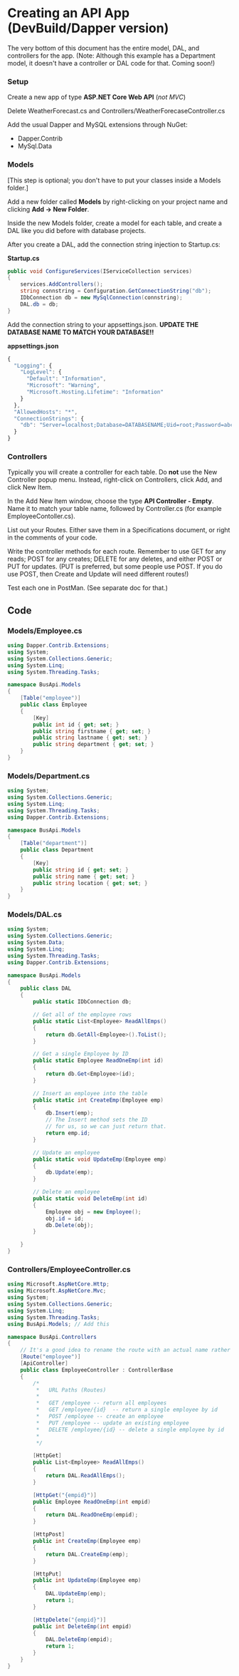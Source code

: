 # Creating an API App (DevBuild/Dapper version)

The very bottom of this document has the entire model, DAL, and controllers for the app. (Note: Although this example has a Department model, it doesn't have a controller or DAL code for that. Coming soon!)

### Setup

Create a new app of type **ASP.NET Core Web API** (*not MVC*)

Delete WeatherForecast.cs and Controllers/WeatherForecaseController.cs

Add the usual Dapper and MySQL extensions through NuGet:

* Dapper.Contrib
* MySql.Data

### Models

[This step is optional; you don't have to put your classes inside a Models folder.]

Add a new folder called **Models** by right-clicking on your project name and clicking **Add -> New Folder**.

Inside the new Models folder, create a model for each table, and create a DAL like you did before with database projects.

After you create a DAL, add the connection string injection to Startup.cs:

**Startup.cs**
```cs
public void ConfigureServices(IServiceCollection services)
{
    services.AddControllers();
    string connstring = Configuration.GetConnectionString("db");
    IDbConnection db = new MySqlConnection(connstring);
    DAL.db = db;
}
```

Add the connection string to your appsettings.json. **UPDATE THE DATABASE NAME TO MATCH YOUR DATABASE!!**

**appsettings.json**
```js
{
  "Logging": {
    "LogLevel": {
      "Default": "Information",
      "Microsoft": "Warning",
      "Microsoft.Hosting.Lifetime": "Information"
    }
  },
  "AllowedHosts": "*",
  "ConnectionStrings": {
    "db": "Server=localhost;Database=DATABASENAME;Uid=root;Password=abc123"
  }
}
```

### Controllers

Typically you will create a controller for each table. Do **not** use the New Controller popup menu. Instead, right-click on Controllers, click Add, and click New Item.

In the Add New Item window, choose the type **API Controller - Empty**. Name it to match your table name, followed by Controller.cs (for example EmployeeContoller.cs).

List out your Routes. Either save them in a Specifications document, or right in the comments of your code.

Write the controller methods for each route. Remember to use GET for any reads; POST for any creates; DELETE for any deletes, and either POST or PUT for updates. (PUT is preferred, but some people use POST. If you do use POST, then Create and Update will need different routes!)

Test each one in PostMan. (See separate doc for that.)

## Code

### Models/Employee.cs
```cs
using Dapper.Contrib.Extensions;
using System;
using System.Collections.Generic;
using System.Linq;
using System.Threading.Tasks;

namespace BusApi.Models
{
    [Table("employee")]
    public class Employee
    {
        [Key]
        public int id { get; set; }
        public string firstname { get; set; }
        public string lastname { get; set; }
        public string department { get; set; }
    }
}
```

### Models/Department.cs
```cs
using System;
using System.Collections.Generic;
using System.Linq;
using System.Threading.Tasks;
using Dapper.Contrib.Extensions;

namespace BusApi.Models
{
    [Table("department")]
    public class Department
    {
        [Key]
        public string id { get; set; }
        public string name { get; set; }
        public string location { get; set; }
    }
}
```
### Models/DAL.cs
```cs
using System;
using System.Collections.Generic;
using System.Data;
using System.Linq;
using System.Threading.Tasks;
using Dapper.Contrib.Extensions;

namespace BusApi.Models
{
    public class DAL
    {
        public static IDbConnection db;

        // Get all of the employee rows
        public static List<Employee> ReadAllEmps()
        {
            return db.GetAll<Employee>().ToList();
        }

        // Get a single Employee by ID
        public static Employee ReadOneEmp(int id)
        {
            return db.Get<Employee>(id);
        }

        // Insert an employee into the table
        public static int CreateEmp(Employee emp)
        {
            db.Insert(emp);
            // The Insert method sets the ID
            // for us, so we can just return that.
            return emp.id;
        }

        // Update an employee
        public static void UpdateEmp(Employee emp)
        {
            db.Update(emp);
        }

        // Delete an employee
        public static void DeleteEmp(int id)
        {
            Employee obj = new Employee();
            obj.id = id;
            db.Delete(obj);
        }

    }
}
```

### Controllers/EmployeeController.cs
```cs
using Microsoft.AspNetCore.Http;
using Microsoft.AspNetCore.Mvc;
using System;
using System.Collections.Generic;
using System.Linq;
using System.Threading.Tasks;
using BusApi.Models; // Add this

namespace BusApi.Controllers
{
    // It's a good idea to rename the route with an actual name rather than rely on [Controller].
    [Route("employee")]
    [ApiController]
    public class EmployeeController : ControllerBase
    {
        /*
         *   URL Paths (Routes)
         * 
         *   GET /employee -- return all employees
         *   GET /employee/{id}  -- return a single employee by id
         *   POST /employee -- create an employee
         *   PUT /employee -- update an existing employee
         *   DELETE /employee/{id} -- delete a single employee by id
         *   
         */

        [HttpGet]
        public List<Employee> ReadAllEmps()
        {
            return DAL.ReadAllEmps();
        }

        [HttpGet("{empid}")]
        public Employee ReadOneEmp(int empid)
        {
            return DAL.ReadOneEmp(empid);
        }

        [HttpPost]
        public int CreateEmp(Employee emp)
        {
            return DAL.CreateEmp(emp);
        }

        [HttpPut]
        public int UpdateEmp(Employee emp)
        {
            DAL.UpdateEmp(emp);
            return 1;
        }

        [HttpDelete("{empid}")]
        public int DeleteEmp(int empid)
        {
            DAL.DeleteEmp(empid);
            return 1;
        }
    }
}
```

